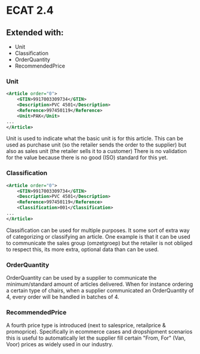 # ECAT 2.4


## Extended with:

- Unit
- Classification
- OrderQuantity
- RecommendedPrice

### Unit

```xml
<Article order="0">
    <GTIN>9917003309734</GTIN>
    <Description>PVC 4501</Description>
    <Reference>997450119</Reference>
    <Unit>PAK</Unit>
...
</Article>
```

Unit is used to indicate what the basic unit is for this article. This can be used as purchase unit (so the retailer sends the order to the supplier) but also as sales unit (the retailer sells it to a customer)
There is no validation for the value because there is no good (ISO) standard for this yet.

### Classification

```xml
<Article order="0">
    <GTIN>9917003309734</GTIN>
    <Description>PVC 4501</Description>
    <Reference>997450119</Reference>
    <Classification>001</Classification>
...
</Article>
```

Classification can be used for multiple purposes. It some sort of extra way of categorizing or classifying an article. One example is that it can be used to communicate the sales group (omzetgroep) but the retailer is not obliged to respect this, its more extra, optional data than can be used.


### OrderQuantity

OrderQuantity can be used by a supplier to communicate the minimum/standard amount of articles delivered. When for instance ordering a certain type of chairs, when a supplier communicated an OrderQuantity of 4, every order will be handled in batches of 4.




### RecommendedPrice

A fourth price type is introduced (next to salesprice, retailprice & promoprice).
Specifically in ecommerce cases and dropshipment scenarios this is useful to automatically let the supplier fill certain "From, For" (Van, Voor) prices as widely used in our industry.
